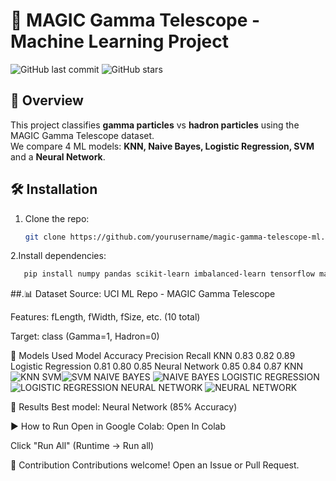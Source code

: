 # 🚀 MAGIC Gamma Telescope - Machine Learning Project

![GitHub last commit](https://img.shields.io/github/last-commit/yourusername/magic-gamma-telescope-ml) 
![GitHub stars](https://img.shields.io/github/stars/yourusername/magic-gamma-telescope-ml?style=social)

## 📌 Overview
This project classifies **gamma particles** vs **hadron particles** using the MAGIC Gamma Telescope dataset.  
We compare 4 ML models: **KNN, Naive Bayes, Logistic Regression, SVM** and a **Neural Network**.

## 🛠️ Installation
1. Clone the repo:
   ```bash
   git clone https://github.com/yourusername/magic-gamma-telescope-ml.git
 2.Install dependencies:
 ```bash
    pip install numpy pandas scikit-learn imbalanced-learn tensorflow matplotlib
```
##.📊 Dataset
Source: UCI ML Repo - MAGIC Gamma Telescope

Features: fLength, fWidth, fSize, etc. (10 total)

Target: class (Gamma=1, Hadron=0)

🧮 Models Used
Model	Accuracy	Precision	Recall
KNN	0.83	0.82	0.89
Logistic Regression	0.81	0.80	0.85
Neural Network	0.85	0.84	0.87
KNN![KNN](https://github.com/user-attachments/assets/76fe58bf-f399-475a-a15b-1214f2a2be8c)
SVM![SVM](https://github.com/user-attachments/assets/3939ef7e-3e0a-4021-ad09-bd20f9fe68e0)
NAIVE BAYES ![NAIVE BAYES](https://github.com/user-attachments/assets/5bb0f477-dd35-448c-8367-ffb27a498338)
LOGISTIC REGRESSION ![LOGISTIC REGRESSION](https://github.com/user-attachments/assets/58e04359-3687-4758-b32d-7ad46fe85816)
NEURAL NETWORK ![NEURAL NETWORK](https://github.com/user-attachments/assets/4d3cee1a-8a85-435d-bdd4-d68dd312fcf2)


🎯 Results
Best model: Neural Network (85% Accuracy)


▶️ How to Run
Open in Google Colab: Open In Colab

Click "Run All" (Runtime → Run all)

🤝 Contribution
Contributions welcome! Open an Issue or Pull Request.
